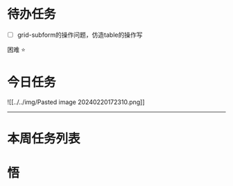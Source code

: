 # 待办任务
- [ ] grid-subform的操作问题，仿造table的操作写

困难
⭐

# 今日任务
![[../../img/Pasted image 20240220172310.png]]



------
# 本周任务列表



# 悟